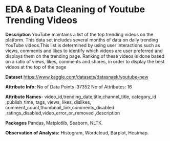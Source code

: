 #                      EDA & Data Cleaning of Youtube Trending Videos
                                             
**Description**
    YouTube maintains a list of the top trending videos on the platform. This data set includes several months of data on daily trending YouTube videos.This list is determined by using user interactions such as views, comments and likes to identify which videos are user preferred and displays them on the trending page. Ranking of these videos is done based on a ratio of views, likes, comments and shares, in order to display the best videos at the top of the page

**Dataset**
https://www.kaggle.com/datasets/datasnaek/youtube-new 

**Attribute Info:**
                No of Data Points :37352
                No of Attributes:  16

**Attribute Names**- video_id,trending_date,title,channel_title, category_id ,publish_time, tags, views, likes, dislikes, comment_count,thumbnail_link,comments_disabled ,ratings_disabled,video_error_or_removed ,description             

**Packages**
Pandas,
Matplotlib,
Seaborn,
NLTK.

**Observation of Analysis:**
Histogram,
Wordcloud,
Barplot,
Heatmap.
